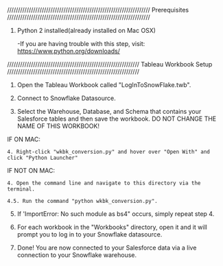 ////////////////////////////////////////////////////////////////// Prerequisites //////////////////////////////////////////////////////////////////

1. Python 2 installed(already installed on Mac OSX)

    -If you are having trouble with this step, visit: https://www.python.org/downloads/

  
///////////////////////////////////////////////////////////// Tableau Workbook Setup /////////////////////////////////////////////////////////////

1. Open the Tableau Workbook called "LogInToSnowFlake.twb".

2. Connect to Snowflake Datasource.

3. Select the Warehouse, Database, and Schema that contains your Salesforce tables and then save the workbook. DO NOT CHANGE THE NAME OF THIS WORKBOOK!

IF ON MAC:

    4. Right-click "wkbk_conversion.py" and hover over "Open With" and click "Python Launcher"

IF NOT ON MAC:

    4. Open the command line and navigate to this directory via the terminal.

    4.5. Run the command "python wkbk_conversion.py".

5. If 'ImportError: No such module as bs4" occurs, simply repeat step 4.

6. For each workbook in the "Workbooks" directory, open it and it will prompt you to log in to your Snowflake datasource.

7. Done! You are now connected to your Salesforce data via a live connection to your Snowflake warehouse.